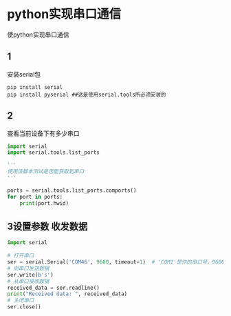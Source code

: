 # python实现串口通信





使python实现串口通信

## 1

安装serial包

```shell
pip install serial
pip install pyserial ##这是使用serial.tools所必须安装的
```



## 2

查看当前设备下有多少串口

```python
import serial
import serial.tools.list_ports

'''
使用该脚本测试是否能获取到串口
'''

ports = serial.tools.list_ports.comports()
for port in ports:
    print(port.hwid)
```



 

## 3设置参数 收发数据

```python 
import serial
 
# 打开串口
ser = serial.Serial('COM46', 9600, timeout=1)  # 'COM1'是你的串口号，9600是波特率，timeout是超时时间（单位为秒）
# 向串口发送数据
ser.write(b's')
# 从串口接收数据
received_data = ser.readline()
print("Received data: ", received_data)
# 关闭串口
ser.close()
```

